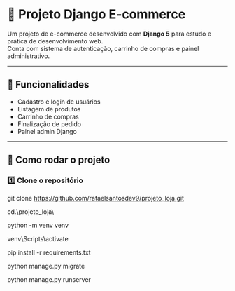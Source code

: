 # 🛒 Projeto Django E-commerce

Um projeto de e-commerce desenvolvido com **Django 5** para estudo e prática de desenvolvimento web.  
Conta com sistema de autenticação, carrinho de compras e painel administrativo.

---

## 📌 Funcionalidades
- Cadastro e login de usuários
- Listagem de produtos
- Carrinho de compras
- Finalização de pedido
- Painel admin Django

---

## 🚀 Como rodar o projeto

### 1️⃣ Clone o repositório

git clone https://github.com/rafaelsantosdev9/projeto_loja.git

cd.\projeto_loja\

python -m venv venv

venv\Scripts\activate

pip install -r requirements.txt 

python manage.py migrate

python manage.py runserver
